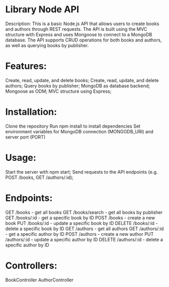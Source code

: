 # Library Node API

 Description: This is a basic Node.js API that allows users to create books and authors through REST requests. 
The API is built using the MVC structure with Express and uses Mongoose to connect to a MongoDB database. 
The API supports CRUD operations for both books and authors, as well as querying books by publisher.

# Features:
Create, read, update, and delete books;
Create, read, update, and delete authors;
Query books by publisher;
MongoDB as database backend;
Mongoose as ODM;
MVC structure using Express;
 
# Installation:
Clone the repository
Run npm install to install dependencies
Set environment variables for MongoDB connection (MONGODB_URI) and server port (PORT)
 
# Usage:
Start the server with npm start;
Send requests to the API endpoints (e.g. POST /books, GET /authors/:id);

# Endpoints:
GET /books - get all books
GET /books/search - get all books by publisher
GET /books/:id - get a specific book by ID
POST /books - create a new book
PUT /books/:id - update a specific book by ID
DELETE /books/:id - delete a specific book by ID
GET /authors - get all authors
GET /authors/:id - get a specific author by ID
POST /authors - create a new author
PUT /authors/:id - update a specific author by ID
DELETE /authors/:id - delete a specific author by ID
 
# Controllers:
BookController
AuthorController
